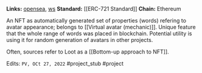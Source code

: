 
**Links:** [opensea](https://opensea.io/collection/lootproject), [ws](https://www.lootproject.com/)
**Standard:** [[ERC-721 Standard]]
**Chain:** Ethereum

An NFT as automatically generated set of properties (words) refering to avatar appearance; belongs to [[Virtual avatar (mechanic)]]. 
Unique feature that the whole range of words was placed in blockchain.
Potential utility is using it for random generation of avatars in other projects.

Often, sources refer to Loot as a [[Bottom-up approach to NFT]].

Edits: `PV, OCt 27, 2022`
#project_stub #project 